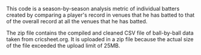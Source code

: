 This code is a season-by-season analysis metric of individual batters created by comparing a player's record in venues that he has batted to that of the overall record at all the venues that he has batted.

The zip file contains the compiled and cleaned CSV file of ball-by-ball data taken from cricsheet.org. It is uploaded in a zip file because the actual size of the file exceeded the upload limit of 25MB.
